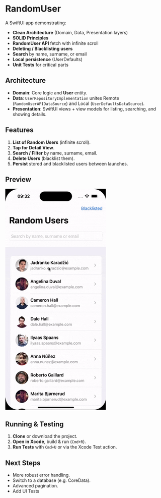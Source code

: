 # RandomUser

A SwiftUI app demonstrating:
- **Clean Architecture** (Domain, Data, Presentation layers)  
- **SOLID Principles**  
- **RandomUser API** fetch with infinite scroll  
- **Deleting / Blacklisting users**  
- **Search** by name, surname, or email  
- **Local persistence** (UserDefaults)  
- **Unit Tests** for critical parts  

## Architecture
- **Domain**: Core logic and **User** entity.  
- **Data**: `UserRepositoryImplementation` unites Remote (`RandomUserAPIDataSource`) and Local (`UserDefaultsDataSource`).  
- **Presentation**: SwiftUI views + view models for listing, searching, and showing details.

## Features
1. **List of Random Users** (infinite scroll).  
2. **Tap for Detail View**.  
3. **Search / Filter** by name, surname, email.  
4. **Delete Users** (blacklist them).  
5. **Persist** stored and blacklisted users between launches.

## Preview
![Demo GIF](preview.gif)

## Running & Testing
1. **Clone** or download the project.  
2. **Open in Xcode**, build & run (`Cmd+R`).  
3. **Run Tests** with `Cmd+U` or via the Xcode Test action.

## Next Steps
- More robust error handling.  
- Switch to a database (e.g. CoreData).  
- Advanced pagination.
- Add UI Tests
